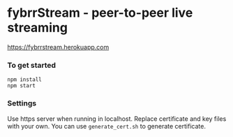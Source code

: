 fybrrStream - peer-to-peer live streaming
=========================================

https://fybrrstream.herokuapp.com

### To get started

```
npm install
npm start
```

### Settings

Use https server when running in localhost. Replace certificate and key files with your own. You can use `generate_cert.sh` to generate certificate.
